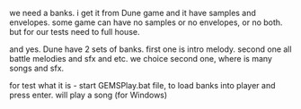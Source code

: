 we need a banks. i get it from Dune game and it have samples and envelopes. some game can have no samples or no envelopes, or no both. but for our tests need to full house.

and yes. Dune have 2 sets of banks. first one is intro melody. second one all battle melodies and sfx and etc. we choice second one, where is many songs and sfx.



for test what it is - start GEMSPlay.bat file, to load banks into player and press enter. will play a song (for Windows)
